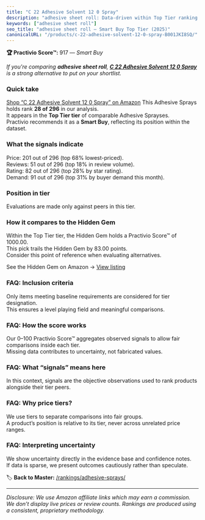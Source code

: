 ```yaml
---
title: "C 22 Adhesive Solvent 12 0 Spray"
description: "adhesive sheet roll: Data-driven within Top Tier ranking using the Practivio Score™. Positioned by quality, value, demand, findability, momentum."
keywords: ["adhesive sheet roll"]
seo_title: "adhesive sheet roll — Smart Buy Top Tier (2025)"
canonicalURL: "/products/c-22-adhesive-solvent-12-0-spray-B001JKI8SQ/"
---
```


**🏆 Practivio Score™:** 917 — _Smart Buy_


*If you're comparing **adhesive sheet roll**, **[C 22 Adhesive Solvent 12 0 Spray](https://www.amazon.com/dp/B001JKI8SQ?tag=practivio-20)** is a strong alternative to put on your shortlist.*
### Quick take
[Shop “C 22 Adhesive Solvent 12 0 Spray” on Amazon](https://www.amazon.com/dp/B001JKI8SQ?tag=practivio-20)
This Adhesive Sprays holds rank **28 of 296** in our analysis.  
It appears in the **Top Tier tier** of comparable Adhesive Sprayses.  
Practivio recommends it as a **Smart Buy**, reflecting its position within the dataset.

### What the signals indicate
Price: 201 out of 296 (top 68% lowest-priced).  
Reviews: 51 out of 296 (top 18% in review volume).  
Rating: 82 out of 296 (top 28% by star rating).  
Demand: 91 out of 296 (top 31% by buyer demand this month).

### Position in tier
Evaluations are made only against peers in this tier.

### How it compares to the Hidden Gem
Within the Top Tier tier, the Hidden Gem holds a Practivio Score™ of 1000.00.  
This pick trails the Hidden Gem by 83.00 points.  
Consider this point of reference when evaluating alternatives.  

See the Hidden Gem on Amazon → [View listing](https://www.amazon.com/dp/B0B191V6VJ?tag=practivio-20)

### FAQ: Inclusion criteria
Only items meeting baseline requirements are considered for tier designation.  
This ensures a level playing field and meaningful comparisons.

### FAQ: How the score works
Our 0–100 Practivio Score™ aggregates observed signals to allow fair comparisons inside each tier.  
Missing data contributes to uncertainty, not fabricated values.

### FAQ: What “signals” means here
In this context, signals are the objective observations used to rank products alongside their tier peers.

### FAQ: Why price tiers?
We use tiers to separate comparisons into fair groups.  
A product’s position is relative to its tier, never across unrelated price ranges.

### FAQ: Interpreting uncertainty
We show uncertainty directly in the evidence base and confidence notes.  
If data is sparse, we present outcomes cautiously rather than speculate.


🏷️ **Back to Master:** [/rankings/adhesive-sprays/](/rankings/adhesive-sprays/)

---
_Disclosure: We use Amazon affiliate links which may earn a commission. We don’t display live prices or review counts. Rankings are produced using a consistent, proprietary methodology._
